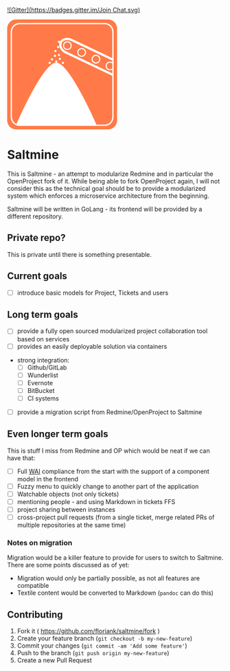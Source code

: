 [![Gitter](https://badges.gitter.im/Join Chat.svg)](https://gitter.im/floriank/saltmine?utm_source=badge&utm_medium=badge&utm_campaign=pr-badge&utm_content=badge)

![Saltmine](assets/logo_256.png)
# Saltmine

This is Saltmine - an attempt to modularize Redmine and in particular the OpenProject fork of it. While being able to fork OpenProject again, I will not consider this as the technical goal should be to provide a modularized system which enforces a microservice architecture from the beginning.

Saltmine will be written in GoLang - its frontend will be provided by a different repository.

## Private repo?

This is private until there is something presentable.

## Current goals

- [ ] introduce basic models for Project, Tickets and users

## Long term goals

- [ ] provide a fully open sourced modularized project collaboration tool based on services
- [ ] provides an easily deployable solution via containers
- strong integration:
    - [ ] Github/GitLab
    - [ ] Wunderlist
    - [ ] Evernote
    - [ ] BitBucket
    - [ ] CI systems
- [ ] provide a migration script from Redmine/OpenProject to Saltmine

## Even longer term goals

This is stuff I miss from Redmine and OP which would be neat if we can have that:

- [ ] Full [WAI](http://www.w3.org/WAI/) compliance from the start with the support of a component model in the frontend
- [ ] Fuzzy menu to quickly change to another part of the application
- [ ] Watchable objects (not only tickets)
- [ ] mentioning people - and using Markdown in tickets FFS
- [ ] project sharing between instances
- [ ] cross-project pull requests (from a single ticket, merge related PRs of multiple repositories at the same time)

### Notes on migration

Migration would be a killer feature to provide for users to switch to Saltmine. There are some points discussed as of yet:

- Migration would only be partially possible, as not all features are compatible
- Textile content would be converted to Markdown (`pandoc` can do this)

## Contributing

1. Fork it ( https://github.com/floriank/saltmine/fork )
2. Create your feature branch (`git checkout -b my-new-feature`)
3. Commit your changes (`git commit -am 'Add some feature'`)
4. Push to the branch (`git push origin my-new-feature`)
5. Create a new Pull Request
